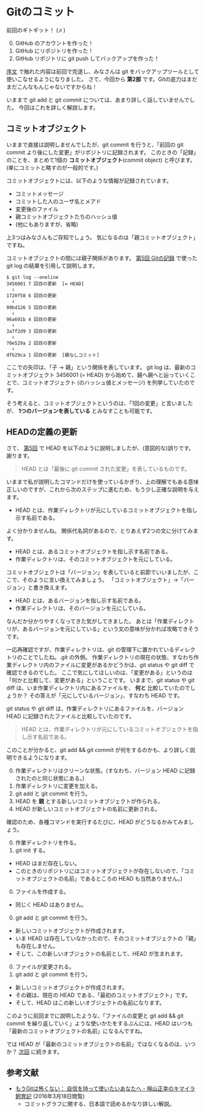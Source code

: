 # Gitのコミット

前回のギトギット！ (♬)

0. GitHub のアカウントを作った！
0. GitHub にリポジトリを作った！
0. GitHub リポジトリに git push してバックアップを作った！

[序文](README.md) で触れた内容は前回で完遂し、みなさんは git をバックアップツールとして使いこなせるようになりました。
さて、今回から **第2部** です。Gitの底力はまだまだこんなもんじゃないですからね！

いままで git add と git commit については、あまり詳しく話していませんでした。
今回はこれを詳しく解説します。

## コミットオブジェクト

いままで直接は説明しませんでしたが、git commit を行うと、「前回の git commit より後にした変更」がリポジトリに記録されます。
このときの「記録」のことを、まとめて1個の **コミットオブジェクト**(commit object) と呼びます。
(単にコミットと略すのが一般的です。)

コミットオブジェクトには、以下のような情報が記録されています。

* コミットメッセージ
* コミットした人のユーザ名とメアド
* 変更後のファイル
* 親コミットオブジェクトたちのハッシュ値
* (他にもありますが、省略)

上3つはみなさんもご存知でしょう。
気になるのは「親コミットオブジェクト」ですね。

コミットオブジェクトの間には親子関係があります。
[第5回 Gitの記録](chapter5.md) で使った git log の結果を引用して説明します。

```
$ git log --oneline
3456001 7 回目の更新  [= HEAD]
  ↓
1720f58 6 回目の更新
  ↓
99bd126 5 回目の更新
  ↓
96a691b 4 回目の更新
  ↓
3a7f2d9 3 回目の更新
  ↓
70e529a 2 回目の更新
  ↓
dfb29ca 1 回目の更新  [親なしコミット]
```

ここでの矢印は、「子 → 親」という関係を表しています。
git log は、最新のコミットオブジェクト 3456001 (= HEAD) から始めて、親へ親へと辿っていくことで、コミットオブジェクト (のハッシュ値とメッセージ) を列挙していたのです。

そう考えると、コミットオブジェクトというのは、「1回の変更」と言いましたが、 **1つのバージョンを表している** とみなすことも可能です。

## HEADの定義の更新
さて、 [第5回](chapter5.md) で HEAD を以下のように説明しましたが、(意図的な)誤りです。謝ります。

> HEAD とは「最後に git commit された変更」を表しているものです。

いままで私が説明したコマンドだけを使っているかぎり、上の理解でもある意味正しいのですが、これから次のステップに進むため、もう少し正確な説明を与えます。

* HEAD とは、作業ディレクトリが元にしているコミットオブジェクトを指し示す名前である。

よく分かりませんね。
関係代名詞があるので、とりあえず2つの文に分けてみます。

* HEAD とは、あるコミットオブジェクトを指し示す名前である。
* 作業ディレクトリは、そのコミットオブジェクトを元にしている。

コミットオブジェクトは「バージョン」を表していると前節でいいましたが、ここで、そのように言い換えてみましょう。
「コミットオブジェクト」→「バージョン」と書き換えます。

* HEAD とは、あるバージョンを指し示す名前である。
* 作業ディレクトリは、そのバージョンを元にしている。

なんだか分かりやすくなってきた気がしてきました。
あとは「作業ディレクトリが、あるバージョンを元にしている」という文の意味が分かれば攻略できそうです。

一応再確認ですが、作業ディレクトリは、git の管理下に置かれているディレクトリのことでしたね。.git の外側。
作業ディレクトリの現在の状態、すなわち作業ディレクトリ内のファイルに変更があるかどうかは、git status や git diff で確認できるのでした。
ここで気にしてほしいのは、「変更がある」というのは「何かと比較して、変更がある」ということです。
いままで、git status や git diff は、いま作業ディレクトリ内にあるファイルを、 **何と** 比較していたのでしょうか？
その答えが「元にしているバージョン」、すなわち HEAD です。

git status や git diff は、作業ディレクトリにあるファイルを、バージョン HEAD に記録されたファイルと比較していたのです。

> HEAD とは、作業ディレクトリが元にしているコミットオブジェクトを指し示す名前である。

このことが分かると、git add && git commit が何をするのかも、より詳しく説明できるようになります。

0. 作業ディレクトリはクリーンな状態。(すなわち、バージョン HEAD に記録されたのと同じ状態にある。)
0. 作業ディレクトリに変更を加える。
0. git add と git commit を行う。
  0. HEAD を **親** とする新しいコミットオブジェクトが作られる。
  0. HEAD が新しいコミットオブジェクトの名前に更新される。

確認のため、各種コマンドを実行するたびに、HEAD がどうなるかみてみましょう。

0. 作業ディレクトリを作る。
0. git init する。
  * HEAD はまだ存在しない。
  * このときのリポジトリにはコミットオブジェクトが存在しないので、「コミットオブジェクトの名前」であるところの HEAD も当然ありません。)
0. ファイルを作成する。
  * 同じく HEAD はありません。
0. git add と git commit を行う。
  * 新しいコミットオブジェクトが作成されます。
  * いま HEAD は存在していなかったので、そのコミットオブジェクトの「親」も存在しません。
  * そして、この新しいオブジェクトの名前として、HEAD が生まれます。
0. ファイルが変更される。
0. git add と git commit を行う。
  * 新しいコミットオブジェクトが作成されます。
  * その親は、現在の HEAD である、「最初のコミットオブジェクト」です。
  * そして、HEAD はこの新しいオブジェクトの名前になります。

このように前回までに説明したような、「ファイルの変更と git add && git commit を繰り返していく」ような使いかたをするぶんには、HEAD はいつも「最新のコミットオブジェクトの名前」になるんですね。

では HEAD が「最新のコミットオブジェクトの名前」ではなくなるのは、いつか？
[次回](chapter8.md) に続きます。

## 参考文献
* [もうGitは怖くない： 自信を持って使いたいあなたへ - 檜山正幸のキマイラ飼育記](http://d.hatena.ne.jp/m-hiyama/20150928/1443397382) (2016年3月18日閲覧)
  * コミットグラフに関する、日本語で読めるかなり詳しい解説。
